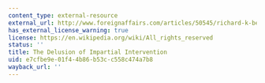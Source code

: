 ```yaml
---
content_type: external-resource
external_url: http://www.foreignaffairs.com/articles/50545/richard-k-betts/the-delusion-of-impartial-intervention
has_external_license_warning: true
license: https://en.wikipedia.org/wiki/All_rights_reserved
status: ''
title: The Delusion of Impartial Intervention
uid: e7cfbe9e-01f4-4b86-b53c-c558c474a7b8
wayback_url: ''
---
```

